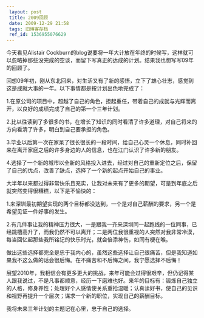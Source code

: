 ```yaml
---
 layout: post
 title: 2009回顾
 date: 2009-12-29 21:58
 tags: 旧博客存档
 ref_id: 1536955076629
---
```

今天看见Alistair
Cockburn的blog说要将一年大计放在年终的时候写，这样就可以忽略掉那些没完成的空谈，而留下写真正的达成的计划。结果我也想写写09年的回顾了。

回想09年初，刚从东北回来，对生活又有了新的感悟，立下了雄心壮志，感觉到这是成就大事的一年。以下事情都是按计划出色地完成了：

1.在原公司的项目中，超越了自己的角色，担起重任，带着自己的成就与光辉而离开，以良好的成绩完成了自己的第一个三年计划。

2.比以往读到了多很多的书，在增长了知识的同时看清了许多道理，对自己将来的方向看清了许多，明白到自己要承担的角色。

3.毕业以后第一次在家呆了很长很长的一段时间，给自己心灵一个休息，同时补回来在离开家庭之后的许多身边的人的信息，也在江门认识了许多新的朋友。

4.选择了一个新的城市以全新的风格投入进去，经过对自己的重新定位之后，保留了自己的优点，改善了缺点，选择了一个新的起点开始自己的事业。

大半年以来都过得非常快乐且充实，让我对未来有了更多的期望，可是到年底之后就突然变得很糟糕，以下是不愉快的：

1.来深圳最初期望实现的两个目标都没达到，一个是对自己薪酬的要求，另一个是希望见证一件好事的发生。

2.有几件事让我的精神压力很大，一是跟我一齐来深圳同一起跑线的一位同事，已经跳槽高升了，而我仍然不可以离开；二是两位我很重视的人突然对我非常冷漠，每当回忆起那些我所铭记的快乐时光，就会倍添神伤，如同有梗在喉。

做出这些选择都完全是忠于我内心的，虽然这些选择让自己很痛苦，但是我知道如果我不这么做的话会很后悔。在不痛苦和不后悔之间，我宁愿选择不后悔！

展望2010年，我相信会有更多更大的挑战，来年可能会过得很艰辛，但仍记得某人跟我说过，不是凡事都顺意，经历一下磨难也好。来年的目标有：锻炼自己独立的人格，修身养性；处理好个人感情使关系重拾温暖；认真读好书，使自己的见识和视野再提升一个层次；谋求一个新的职位，实现自己的薪酬目标。

我将未来三年计划的主题记在心里，忠于自己的选择。

